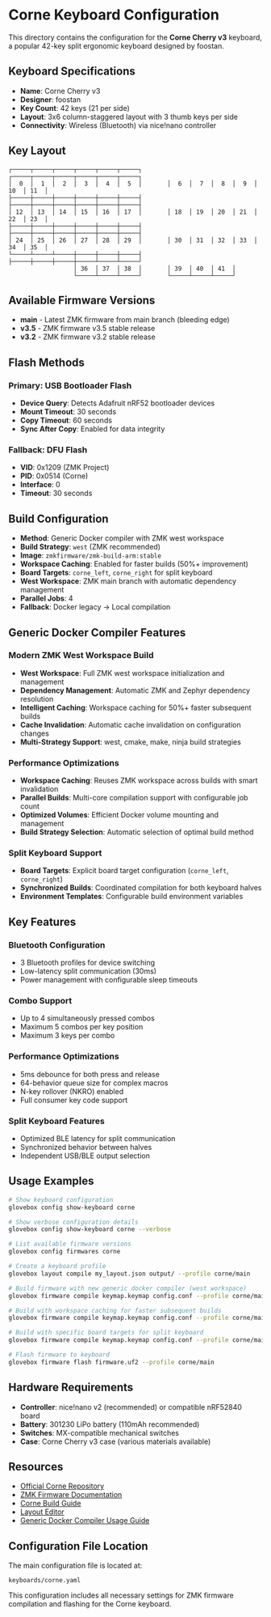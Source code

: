 # Corne Keyboard Configuration

This directory contains the configuration for the **Corne Cherry v3** keyboard, a popular 42-key split ergonomic keyboard designed by foostan.

## Keyboard Specifications

- **Name**: Corne Cherry v3
- **Designer**: foostan
- **Key Count**: 42 keys (21 per side)
- **Layout**: 3x6 column-staggered layout with 3 thumb keys per side
- **Connectivity**: Wireless (Bluetooth) via nice!nano controller

## Key Layout

```
┌─────┬─────┬─────┬─────┬─────┬─────┐       ┌─────┬─────┬─────┬─────┬─────┬─────┐
│  0  │  1  │  2  │  3  │  4  │  5  │       │  6  │  7  │  8  │  9  │ 10  │ 11  │
├─────┼─────┼─────┼─────┼─────┼─────┤       ├─────┼─────┼─────┼─────┼─────┼─────┤
│ 12  │ 13  │ 14  │ 15  │ 16  │ 17  │       │ 18  │ 19  │ 20  │ 21  │ 22  │ 23  │
├─────┼─────┼─────┼─────┼─────┼─────┤       ├─────┼─────┼─────┼─────┼─────┼─────┤
│ 24  │ 25  │ 26  │ 27  │ 28  │ 29  │       │ 30  │ 31  │ 32  │ 33  │ 34  │ 35  │
└─────┴─────┴─────┼─────┼─────┼─────┤       ├─────┼─────┼─────┼─────┴─────┴─────┘
                  │ 36  │ 37  │ 38  │       │ 39  │ 40  │ 41  │
                  └─────┴─────┴─────┘       └─────┴─────┴─────┘
```

## Available Firmware Versions

- **main** - Latest ZMK firmware from main branch (bleeding edge)
- **v3.5** - ZMK firmware v3.5 stable release
- **v3.2** - ZMK firmware v3.2 stable release

## Flash Methods

### Primary: USB Bootloader Flash
- **Device Query**: Detects Adafruit nRF52 bootloader devices
- **Mount Timeout**: 30 seconds
- **Copy Timeout**: 60 seconds
- **Sync After Copy**: Enabled for data integrity

### Fallback: DFU Flash
- **VID**: 0x1209 (ZMK Project)
- **PID**: 0x0514 (Corne)
- **Interface**: 0
- **Timeout**: 30 seconds

## Build Configuration

- **Method**: Generic Docker compiler with ZMK west workspace
- **Build Strategy**: `west` (ZMK recommended)
- **Image**: `zmkfirmware/zmk-build-arm:stable`
- **Workspace Caching**: Enabled for faster builds (50%+ improvement)
- **Board Targets**: `corne_left`, `corne_right` for split keyboard
- **West Workspace**: ZMK main branch with automatic dependency management
- **Parallel Jobs**: 4
- **Fallback**: Docker legacy → Local compilation

## Generic Docker Compiler Features

### Modern ZMK West Workspace Build
- **West Workspace**: Full ZMK west workspace initialization and management
- **Dependency Management**: Automatic ZMK and Zephyr dependency resolution
- **Intelligent Caching**: Workspace caching for 50%+ faster subsequent builds
- **Cache Invalidation**: Automatic cache invalidation on configuration changes
- **Multi-Strategy Support**: west, cmake, make, ninja build strategies

### Performance Optimizations
- **Workspace Caching**: Reuses ZMK workspace across builds with smart invalidation
- **Parallel Builds**: Multi-core compilation support with configurable job count
- **Optimized Volumes**: Efficient Docker volume mounting and management
- **Build Strategy Selection**: Automatic selection of optimal build method

### Split Keyboard Support
- **Board Targets**: Explicit board target configuration (`corne_left`, `corne_right`)
- **Synchronized Builds**: Coordinated compilation for both keyboard halves
- **Environment Templates**: Configurable build environment variables

## Key Features

### Bluetooth Configuration
- 3 Bluetooth profiles for device switching
- Low-latency split communication (30ms)
- Power management with configurable sleep timeouts

### Combo Support
- Up to 4 simultaneously pressed combos
- Maximum 5 combos per key position
- Maximum 3 keys per combo

### Performance Optimizations
- 5ms debounce for both press and release
- 64-behavior queue size for complex macros
- N-key rollover (NKRO) enabled
- Full consumer key code support

### Split Keyboard Features
- Optimized BLE latency for split communication
- Synchronized behavior between halves
- Independent USB/BLE output selection

## Usage Examples

```bash
# Show keyboard configuration
glovebox config show-keyboard corne

# Show verbose configuration details
glovebox config show-keyboard corne --verbose

# List available firmware versions
glovebox config firmwares corne

# Create a keyboard profile
glovebox layout compile my_layout.json output/ --profile corne/main

# Build firmware with new generic docker compiler (west workspace)
glovebox firmware compile keymap.keymap config.conf --profile corne/main

# Build with workspace caching for faster subsequent builds
glovebox firmware compile keymap.keymap config.conf --profile corne/main --cache-workspace

# Build with specific board targets for split keyboard
glovebox firmware compile keymap.keymap config.conf --profile corne/main --board-targets corne_left,corne_right

# Flash firmware to keyboard
glovebox firmware flash firmware.uf2 --profile corne/main
```

## Hardware Requirements

- **Controller**: nice!nano v2 (recommended) or compatible nRF52840 board
- **Battery**: 301230 LiPo battery (110mAh recommended)
- **Switches**: MX-compatible mechanical switches
- **Case**: Corne Cherry v3 case (various materials available)

## Resources

- [Official Corne Repository](https://github.com/foostan/crkbd)
- [ZMK Firmware Documentation](https://zmk.dev/)
- [Corne Build Guide](https://github.com/foostan/crkbd/blob/master/corne-cherry/doc/buildguide_en.md)
- [Layout Editor](https://nickcoutsos.github.io/keymap-editor/)
- [Generic Docker Compiler Usage Guide](../docs/generic_docker_compiler_usage_guide.md)

## Configuration File Location

The main configuration file is located at:
```
keyboards/corne.yaml
```

This configuration includes all necessary settings for ZMK firmware compilation and flashing for the Corne keyboard.